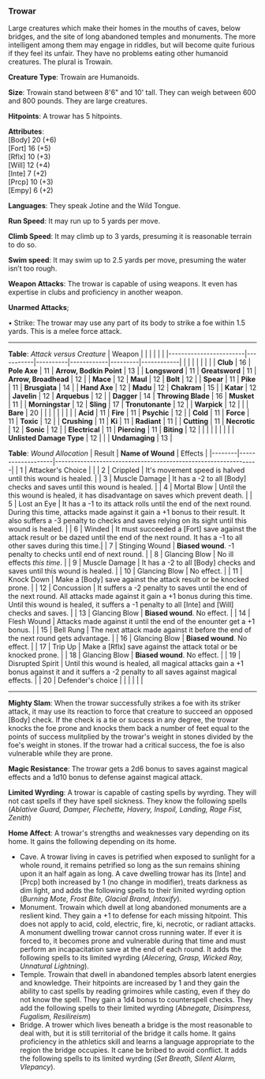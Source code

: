 ### Trowar
Large creatures which make their homes in the mouths of caves, below bridges, and the site of long abandoned temples and monuments. The more intelligent among them may engage in riddles, but will become quite furious if they feel its unfair. They have no problems eating other humanoid creatures. The plural is Trowain. 

**Creature Type**: Trowain are Humanoids.

**Size**: Trowain stand between 8'6" and 10' tall. They can weigh between 600 and 800 pounds. They are large creatures.

**Hitpoints**: A trowar has 5 hitpoints.

**Attributes**:  
[Body] 20 (+6)  
[Fort] 16 (+5)  
[Rflx] 10 (+3)  
[Will] 12 (+4)  
[Inte] 7  (+2)  
[Prcp] 10 (+3)  
[Empy] 6  (+2)  

**Languages**: They speak Jotine and the Wild Tongue.

**Run Speed**: It may run up to 5 yards per move.

**Climb Speed**: It may climb up to 3 yards, presuming it is reasonable terrain to do so.

**Swim speed**: It may swim up to 2.5 yards per move, presuming the water isn’t too rough.

**Weapon Attacks**: The trowar is capable of using weapons. It even has expertise in clubs and proficiency in another weapon.

**Unarmed Attacks**;

 • Strike: The trowar may use any part of its body to strike a foe within 1.5 yards. This is a melee force attack.

-----

**Table**: *Attack versus Creature*
| Weapon                 |          |            |         |            |         |
|------------------------|-----------|----------|------------|---------|------------|
|                        |          |            |         |            |         |
| **Club**                   | 16     | **Pole Axe**       | 11     | **Arrow, Bodkin Point**    | 13    |
| **Longsword**              | 11     | **Greatsword**     | 11     | **Arrow, Broadhead**       | 12    |
| **Mace**                   | 12     | **Maul**           | 12     | **Bolt**                   | 12    |
| **Spear**                  | 11     | **Pike**           | 11     | **Brusgiata**              | 14    |
| **Hand Axe**               | 12     | **Madu**           | 12     | **Chakram**                | 15    |
| **Katar**                  | 12     | **Javelin**        | 12     | **Arquebus**               | 12    |
| **Dagger**                 | 14     | **Throwing Blade** | 16     | **Musket**                 | 11    |
| **Morningstar**            | 12     | **Sling**          | 17     | **Tronutonante**           | 12    |
| **Warpick**                | 12     |              |              | **Bare**                   | 20    |
|                        |           |          |            |         |            |
| **Acid**                   | 11     | **Fire**           | 11     | **Psychic**               | 12     |
| **Cold**                   | 11     | **Force**          | 11     | **Toxic**                 | 12     |
| **Crushing**               | 11     | **Ki**             | 11     | **Radiant**               | 11     |
| **Cutting**                | 11     | **Necrotic**       | 12     | **Sonic**                 | 12     |
| **Electrical**             | 11     | **Piercing**       | 11     | **Biting**                | 12     |
|                        |           |          |            |         |            |
| **Unlisted Damage Type** | 12 |                    |              | **Undamaging** | 13 |



**Table**: *Wound Allocation*
| Result | **Name of Wound** | Effects                                                        |
|--------|-------------------|----------------------------------------------------------------|
|   1    | Attacker's Choice |                                                                |
|   2    | Crippled          | It's movement speed is halved until this wound is healed.      |
|   3    | Muscle Damage     | It has a -2 to all [Body] checks and saves until this wound is healed. |
|   4    | Mortal Blow       | Until the this wound is healed, it has disadvantage on saves which prevent death. |
|   5    | Lost an Eye       | It has a -1 to its attack rolls until the end of the next round. During this time, attacks made against it gain a +1 bonus to their result. It also suffers a -3 penalty to checks and saves relying on its sight until this wound is healed. |
|   6    | Winded            | It must succeeded a [Fort] save against the attack result or be dazed until the end of the next round. It has a -1 to all other saves during this time.|
|   7    | Stinging Wound    | **Biased wound**. -1 penalty to checks until end of next round. |
|   8    | Glancing Blow     | No ill effects _this time_.                                     |
|   9    | Muscle Damage     | It has a -2 to all [Body] checks and saves until this wound is healed. |
|   10   | Glancing Blow     | No effect. |
|   11   | Knock Down        | Make a [Body] save against the attack result or be knocked prone. |
|   12   | Concussion        | It suffers a -2 penalty to saves until the end of the next round. All attacks made against it gain a +1 bonus during this time. Until this wound is healed, it suffers a -1 penalty to all [Inte] and [Will] checks and saves. |
|   13   | Glancing Blow     | **Biased wound**. No effect. |
|   14   | Flesh Wound       | Attacks made against it until the end of the enounter get a +1 bonus. |
|   15   | Bell Rung         | The next attack made against it before the end of the next round gets advantage.  |
|   16   | Glancing Blow     | **Biased wound**. No effect. |
|   17   | Trip Up           | Make a [Rflx] save against the attack total or be knocked prone.                                  |
|   18   | Glancing Blow     | **Biased wound**. No effect. |
|   19   | Disrupted Spirit  | Until this wound is healed, all magical attacks gain a +1 bonus against it and it suffers a -2 penalty to all saves against magical effects. |
|   20   | Defender's choice |                                   |
|        |                                                |                                   |

-----

**Mighty Slam**: When the trowar successfully strikes a foe with its striker attack, it may use its reaction to force that creature to succeed an opposed [Body] check. If the check is a tie or success in any degree, the trowar knocks the foe prone and knocks them back a number of feet equal to the points of success mulitplied by the trowar's weight in stones divided by the foe's weight in stones. If the trowar had a critical success, the foe is also vulnerable while they are prone.

**Magic Resistance**: The trowar gets a 2d6 bonus to saves against magical effects and a 1d10 bonus to defense against magical attack.

**Limited Wyrding**: A trowar is capable of casting spells by wyrding. They will not cast spells if they have spell sickness. They know the following spells (*Ablative Guard, Damper, Flechette, Havery, Inspoil, Landing, Rage Fist, Zenith*)

**Home Affect**: A trowar's strengths and weaknesses vary depending on its home. It gains the following depending on its home.  
* Cave. A trowar living in caves is petrified when exposed to sunlight for a whole round, it remains petrified so long as the sun remains shining upon it an half again as long. A cave dwelling trowar has its [Inte] and [Prcp] both increased by 1 (no change in modifier), treats darkness as dim light, and adds the following spells to their limited wyrding option (*Burning Mote, Frost Bite, Glacial Brand, Intoxify*). 
* Monument. Trowain which dwell at long abandoned monuments are a reslient kind. They gain a +1 to defense for each missing hitpoint. This does not apply to acid, cold, electric, fire, ki, necrotic, or radiant attacks. A monument dwelling trowar cannot cross running water. If ever it is forced to, it becomes prone and vulnerable during that time and must perform an incapacitation save at the end of each round. It adds the following spells to its limited wyrding (*Alecering, Grasp, Wicked Ray, Unnatural Lightning*).  
* Temple. Trowain that dwell in abandoned temples absorb latent energies and knowledge. Their hitpoints are increased by 1 and they gain the ability to cast spells by reading grimoires while casting, even if they do not know the spell. They gain a 1d4 bonus to counterspell checks. They add the following spells to their limited wyrding (*Abnegate, Disimpress, Fugalism, Resilireism*)
* Bridge. A trower which lives beneath a bridge is the most reasonable to deal with, but it is still territorial of the bridge it calls home. It gains proficiency in the athletics skill and learns a language appropriate to the region the bridge occupies. It cane be bribed to avoid conflict. It adds the following spells to its limited wyrding (*Set Breath, Silent Alarm, Vlepancy*).
